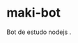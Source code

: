 # maki-bot
Bot de estudo nodejs .


<img url="https://encrypted-tbn0.gstatic.com/images?q=tbn:ANd9GcRvsIY2zsgF2KPSA1mHZXPze7MPuKSxPTM5_Q&usqp=CAU">
